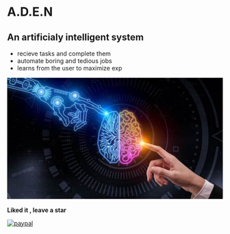 # A.D.E.N

## An artificialy intelligent system

- recieve tasks and complete them
- automate boring and tedious jobs
- learns from the user to maximize exp

<img src="img\banner\ai_human.jpg" alt="Goal">

**Liked it , leave a star**


[![paypal](https://www.paypalobjects.com/en_US/i/btn/btn_donateCC_LG.gif)](https://www.paypal.com/donate/?hosted_button_id=Z7FNMHE6B9GL8)
